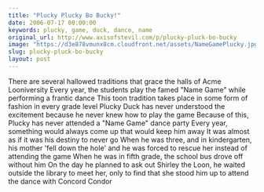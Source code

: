 ```yaml
---
title: "Plucky Plucky Bo Bucky!"
date: 2006-07-17 00:00:00
keywords: plucky, game, duck, dance, name
original_url: http://www.axisofstevil.com/p/plucky-pluck-bo-bucky
image: "https://d3e878vmunx8cm.cloudfront.net/assets/NameGamePlucky.jpg"
slug: plucky-pluck-bo-bucky
layout: post
---
```


There are several hallowed traditions that grace the halls of Acme Looniversity  Every year, the students play the famed &quot;Name Game&quot; while performing a frantic dance This toon tradition takes place in some form of fashion in every grade level Plucky Duck has never understood the excitement because he never knew how to play the game Because of this, Plucky has never attended a &quot;Name Game&quot; dance party Every year, something would always come up that would keep him away It was almost as if it was his destiny to never go When he was three, and in kindergarten, his mother &#039;fell down the hole&#039; and he was forced to rescue her instead of attending the game When he was in fifth grade, the school bus drove off without him On the day he planned to ask out Shirley the Loon, he waited outside the library to meet her, only to find that she stood him up to attend the dance with Concord Condor

